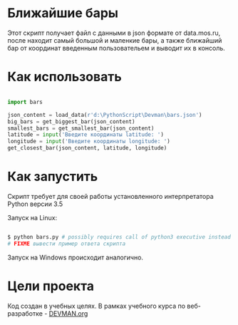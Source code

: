 # Ближайшие бары

Этот скрипт получает файл с данными в json формате от data.mos.ru, после находит самый большой и маленкие бары, а также ближайший бар от координат введенным пользовательем и выводит их в консоль.

# Как использовать

```python

import bars

json_content = load_data(r'd:\PythonScript\Devman\bars.json')
big_bars = get_biggest_bar(json_content)
smallest_bars = get_smallest_bar(json_content)
latitude = input('Введите координаты latitude: ')
longitude = input('Введите координаты longitude: ')
get_closest_bar(json_content, latitude, longitude) 

```

# Как запустить

Скрипт требует для своей работы установленного интерпретатора Python версии 3.5

Запуск на Linux:

```bash

$ python bars.py # possibly requires call of python3 executive instead of just python
# FIXME вывести пример ответа скрипта

```

Запуск на Windows происходит аналогично.

# Цели проекта

Код создан в учебных целях. В рамках учебного курса по веб-разработке - [DEVMAN.org](https://devman.org)
